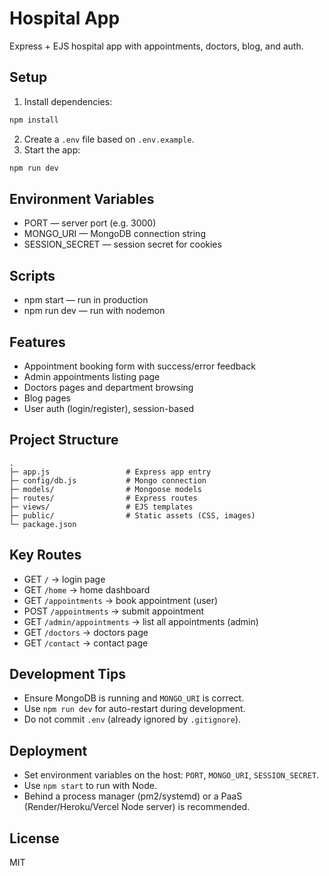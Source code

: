 # Hospital App

Express + EJS hospital app with appointments, doctors, blog, and auth.

## Setup

1. Install dependencies:
```bash
npm install
```
2. Create a `.env` file based on `.env.example`.
3. Start the app:
```bash
npm run dev
```

## Environment Variables
- PORT — server port (e.g. 3000)
- MONGO_URI — MongoDB connection string
- SESSION_SECRET — session secret for cookies

## Scripts
- npm start — run in production
- npm run dev — run with nodemon

## Features
- Appointment booking form with success/error feedback
- Admin appointments listing page
- Doctors pages and department browsing
- Blog pages
- User auth (login/register), session-based

## Project Structure
```
.
├─ app.js                 # Express app entry
├─ config/db.js           # Mongo connection
├─ models/                # Mongoose models
├─ routes/                # Express routes
├─ views/                 # EJS templates
├─ public/                # Static assets (CSS, images)
└─ package.json
```

## Key Routes
- GET `/` → login page
- GET `/home` → home dashboard
- GET `/appointments` → book appointment (user)
- POST `/appointments` → submit appointment
- GET `/admin/appointments` → list all appointments (admin)
- GET `/doctors` → doctors page
- GET `/contact` → contact page

## Development Tips
- Ensure MongoDB is running and `MONGO_URI` is correct.
- Use `npm run dev` for auto-restart during development.
- Do not commit `.env` (already ignored by `.gitignore`).

## Deployment
- Set environment variables on the host: `PORT`, `MONGO_URI`, `SESSION_SECRET`.
- Use `npm start` to run with Node.
- Behind a process manager (pm2/systemd) or a PaaS (Render/Heroku/Vercel Node server) is recommended.

## License
MIT
